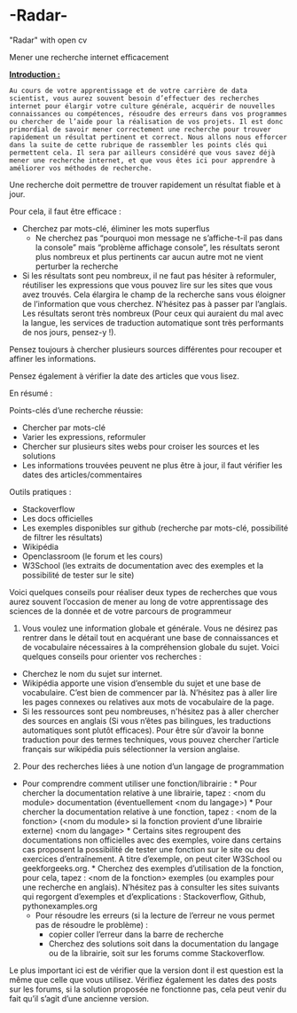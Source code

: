 # -Radar-
"Radar" with open cv



Mener une recherche internet efficacement

**<span style="text-decoration:underline;">Introduction :</span>**

	Au cours de votre apprentissage et de votre carrière de data scientist, vous aurez souvent besoin d’effectuer des recherches internet pour élargir votre culture générale, acquérir de nouvelles connaissances ou compétences, résoudre des erreurs dans vos programmes ou chercher de l’aide pour la réalisation de vos projets. Il est donc primordial de savoir mener correctement une recherche pour trouver rapidement un résultat pertinent et correct. Nous allons nous efforcer dans la suite de cette rubrique de rassembler les points clés qui permettent cela. Il sera par ailleurs considéré que vous savez déjà mener une recherche internet, et que vous êtes ici pour apprendre à améliorer vos méthodes de recherche.

Une recherche doit permettre de trouver rapidement un résultat fiable et à jour. 

Pour cela, il faut être efficace : 



* Cherchez par mots-clé, éliminer les mots superflus
    * Ne cherchez pas “pourquoi mon message ne s’affiche-t-il pas dans la console” mais “problème affichage console”, les résultats seront plus nombreux et plus pertinents car aucun autre mot ne vient perturber la recherche
* Si les résultats sont peu nombreux, il ne faut pas hésiter à reformuler, réutiliser les expressions que vous pouvez lire sur les sites que vous avez trouvés. Cela élargira le champ de la recherche sans vous éloigner de l’information que vous cherchez. N’hésitez pas à passer par l’anglais. Les résultats seront très nombreux (Pour ceux qui auraient du mal avec la langue, les services de traduction automatique sont très performants de nos jours, pensez-y !).

Pensez toujours à chercher plusieurs sources différentes pour recouper et affiner les informations.

Pensez également à vérifier la date des articles que vous lisez.

En résumé :

Points-clés d’une recherche réussie:



* Chercher par mots-clé
* Varier les expressions, reformuler
* Chercher sur plusieurs sites webs pour croiser les sources et les solutions
* Les informations trouvées peuvent ne plus être à jour, il faut vérifier les dates des articles/commentaires

Outils pratiques :



* Stackoverflow
* Les docs officielles
* Les exemples disponibles sur github (recherche par mots-clé, possibilité de filtrer les résultats)
* Wikipédia
* Openclassroom (le forum et les cours)
* W3School (les extraits de documentation avec des exemples et la possibilité de tester sur le site)

Voici quelques conseils pour réaliser deux types de recherches que vous aurez souvent l’occasion de mener au long de votre apprentissage des sciences de la donnée et de votre parcours de programmeur 



1. Vous voulez une information globale et générale. Vous ne désirez pas rentrer dans le détail tout en acquérant une base de connaissances et de vocabulaire nécessaires à la compréhension globale du sujet. Voici quelques conseils pour orienter vos recherches :
* Cherchez le nom du sujet sur internet. 
* Wikipédia apporte une vision d’ensemble du sujet et une base de vocabulaire. C’est bien de commencer par là. N’hésitez pas à aller lire les pages connexes ou relatives aux mots de vocabulaire de la page.
* Si les ressources sont peu nombreuses, n'hésitez pas à aller chercher des sources en anglais (Si vous n’êtes pas bilingues, les traductions automatiques sont plutôt efficaces). Pour être sûr d’avoir la bonne traduction pour des termes techniques, vous pouvez chercher l’article français sur wikipédia puis sélectionner la version anglaise.





2. Pour des recherches liées à une notion d’un langage de programmation
* Pour comprendre comment utiliser une fonction/librairie :
        * Pour chercher la documentation relative à une librairie, tapez :  &lt;nom du module> documentation (éventuellement &lt;nom du langage>)
        * Pour chercher la documentation relative à une fonction, tapez : &lt;nom de la fonction> (&lt;nom du module> si la fonction provient d’une librairie externe) &lt;nom du langage>
        * Certains sites regroupent des documentations non officielles avec des exemples, voire dans certains cas proposent la possibilité de tester une fonction sur le site ou des exercices d’entraînement. A titre d’exemple, on peut citer W3School ou geekforgeeks.org.
        * Cherchez des exemples d’utilisation de la fonction, pour cela, tapez : &lt;nom de la fonction> exemples (ou examples pour une recherche en anglais). N’hésitez pas à consulter les sites suivants qui regorgent d’exemples et d’explications : Stackoverflow, Github, pythonexamples.org
    * Pour résoudre les erreurs (si la lecture de l’erreur ne vous permet pas de résoudre le problème) :
        * copier coller l’erreur dans la barre de recherche
        * Cherchez des solutions soit dans la documentation du langage ou de la librairie, soit sur les forums comme Stackoverflow.

Le plus important ici est de vérifier que la version dont il est question est la même que celle que vous utilisez. Vérifiez également les dates des posts sur les forums, si la solution proposée ne fonctionne pas, cela peut venir du fait qu’il s’agit d’une ancienne version.
